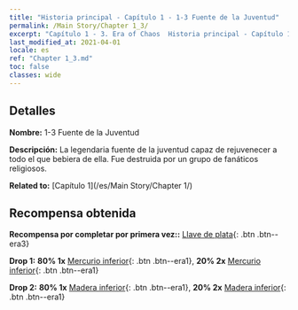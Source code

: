 ```yaml
---
title: "Historia principal - Capítulo 1 - 1-3 Fuente de la Juventud"
permalink: /Main Story/Chapter 1_3/
excerpt: "Capítulo 1 - 3. Era of Chaos  Historia principal - Capítulo 1_3. 1-3 Fuente de la Juventud"
last_modified_at: 2021-04-01
locale: es
ref: "Chapter 1_3.md"
toc: false
classes: wide
---
```


## Detalles

 **Nombre:** 1-3 Fuente de la Juventud

 **Descripción:** La legendaria fuente de la juventud capaz de rejuvenecer a todo el que bebiera de ella. Fue destruida por un grupo de fanáticos religiosos.

 **Related to:** [Capítulo 1](/es/Main Story/Chapter 1/)

## Recompensa obtenida

 **Recompensa por completar por primera vez::** [Llave de plata](/es/Items/con_693/){: .btn .btn--era3}

 **Drop 1:** **80% 1x** [Mercurio inferior](/es/Items/mat_2/){: .btn .btn--era1}, **20% 2x** [Mercurio inferior](/es/Items/mat_2/){: .btn .btn--era1}

 **Drop 2:** **80% 1x** [Madera inferior](/es/Items/mat_1/){: .btn .btn--era1}, **20% 2x** [Madera inferior](/es/Items/mat_1/){: .btn .btn--era1}

